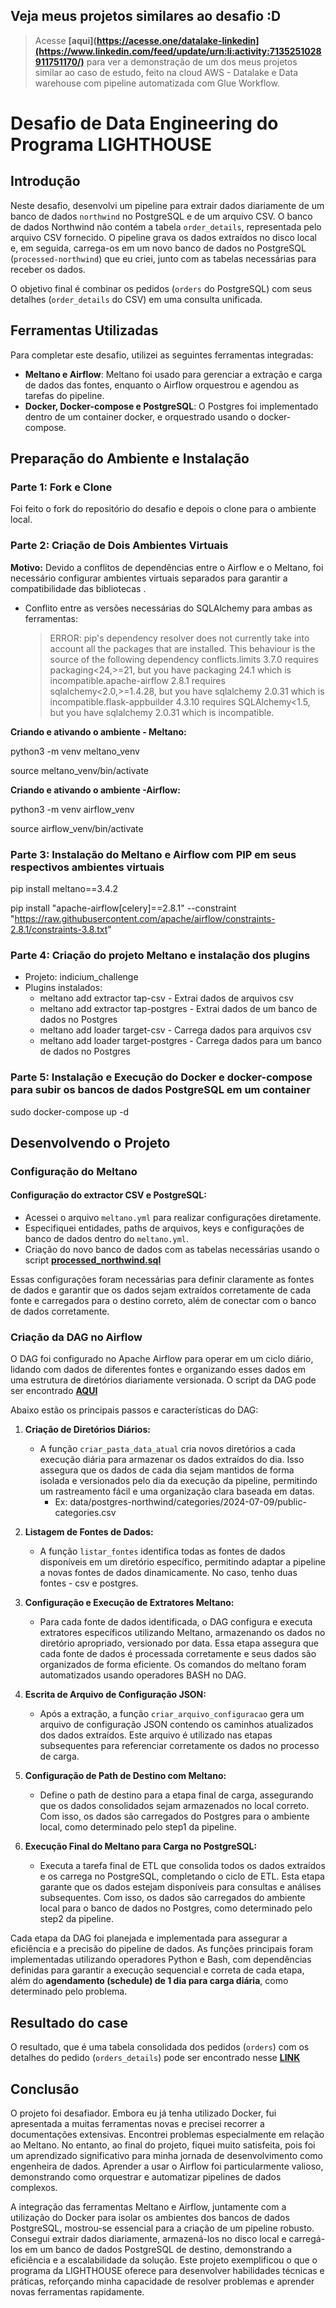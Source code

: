 ## Veja meus projetos similares ao desafio :D

> Acesse **[aqui](https://acesse.one/datalake-linkedin](https://www.linkedin.com/feed/update/urn:li:activity:7135251028911751170/)** para ver a demonstração de um dos meus projetos similar ao caso de estudo, feito na cloud AWS - Datalake e Data warehouse com pipeline automatizada com Glue Workflow.

# Desafio de Data Engineering do Programa LIGHTHOUSE

## Introdução

Neste desafio, desenvolvi um pipeline para extrair dados diariamente de um banco de dados `northwind` no PostgreSQL e de um arquivo CSV. O banco de dados Northwind não contém a tabela `order_details`, representada pelo arquivo CSV fornecido. O pipeline grava os dados extraídos no disco local e, em seguida, carrega-os em um novo banco de dados no PostgreSQL (`processed-northwind`) que eu criei, junto com as tabelas necessárias para receber os dados.

O objetivo final é combinar os pedidos (`orders` do PostgreSQL) com seus detalhes (`order_details` do CSV) em uma consulta unificada.

## Ferramentas Utilizadas

Para completar este desafio, utilizei as seguintes ferramentas integradas:

- **Meltano e Airflow**: Meltano foi usado para gerenciar a extração e carga de dados das fontes, enquanto o Airflow orquestrou e agendou as tarefas do pipeline.
- **Docker, Docker-compose e PostgreSQL**: O Postgres foi implementado dentro de um container docker, e orquestrado usando o docker-compose.

## Preparação do Ambiente e Instalação

### Parte 1: Fork e Clone

Foi feito o fork do repositório do desafio e depois o clone para o ambiente local.

### Parte 2: Criação de Dois Ambientes Virtuais

**Motivo:** Devido a conflitos de dependências entre o Airflow e o Meltano, foi necessário configurar ambientes virtuais separados para garantir a compatibilidade das bibliotecas .

- Conflito entre as versões necessárias do SQLAlchemy para ambas as ferramentas:
  > ERROR: pip's dependency resolver does not currently take into account all the packages that are installed. This behaviour is the source of the following dependency conflicts.limits 3.7.0 requires packaging<24,>=21, but you have packaging 24.1 which is incompatible.apache-airflow 2.8.1 requires sqlalchemy<2.0,>=1.4.28, but you have sqlalchemy 2.0.31 which is incompatible.flask-appbuilder 4.3.10 requires SQLAlchemy<1.5, but you have sqlalchemy 2.0.31 which is incompatible.

**Criando e ativando o ambiente - Meltano:**

python3 -m venv meltano_venv

source meltano_venv/bin/activate

**Criando e ativando o ambiente -Airflow:**

python3 -m venv airflow_venv

source airflow_venv/bin/activate

### Parte 3: Instalação do Meltano e Airflow com PIP em seus respectivos ambientes virtuais

pip install meltano==3.4.2

pip install "apache-airflow[celery]==2.8.1" --constraint "https://raw.githubusercontent.com/apache/airflow/constraints-2.8.1/constraints-3.8.txt"

### Parte 4: Criação do projeto Meltano e instalação dos plugins

- Projeto: indicium_challenge
- Plugins instalados:
  - meltano add extractor tap-csv - Extrai dados de arquivos csv
  - meltano add extractor tap-postgres - Extrai dados de um banco de dados no Postgres
  - meltano add loader target-csv - Carrega dados para arquivos csv
  - meltano add loader target-postgres - Carrega dados para um banco de dados no Postgres

### Parte 5: Instalação e Execução do Docker e docker-compose para subir os bancos de dados PostgreSQL em um container

sudo docker-compose up -d

## Desenvolvendo o Projeto

### Configuração do Meltano

#### Configuração do extractor CSV e PostgreSQL:

- Acessei o arquivo `meltano.yml` para realizar configurações diretamente.
- Especifiquei entidades, paths de arquivos, keys e configurações de banco de dados dentro do `meltano.yml`.
- Criação do novo banco de dados com as tabelas necessárias usando o script **[processed_northwind.sql](link-para-scrip-sql)**

Essas configurações foram necessárias para definir claramente as fontes de dados e garantir que os dados sejam extraídos corretamente de cada fonte e carregados para o destino correto, além de conectar com o banco de dados corretamente.

### Criação da DAG no Airflow

O DAG foi configurado no Apache Airflow para operar em um ciclo diário, lidando com dados de diferentes fontes e organizando esses dados em uma estrutura de diretórios diariamente versionada. O script da DAG pode ser encontrado **[AQUI](link-python-dag)**

Abaixo estão os principais passos e características do DAG:

1. **Criação de Diretórios Diários:**

   - A função `criar_pasta_data_atual` cria novos diretórios a cada execução diária para armazenar os dados extraídos do dia. Isso assegura que os dados de cada dia sejam mantidos de forma isolada e versionados pelo dia da execução da pipeline, permitindo um rastreamento fácil e uma organização clara baseada em datas.
     - Ex: data/postgres-northwind/categories/2024-07-09/public-categories.csv

2. **Listagem de Fontes de Dados:**

   - A função `listar_fontes` identifica todas as fontes de dados disponíveis em um diretório específico, permitindo adaptar a pipeline a novas fontes de dados dinamicamente. No caso, tenho duas fontes - csv e postgres.

3. **Configuração e Execução de Extratores Meltano:**

   - Para cada fonte de dados identificada, o DAG configura e executa extratores específicos utilizando Meltano, armazenando os dados no diretório apropriado, versionado por data. Essa etapa assegura que cada fonte de dados é processada corretamente e seus dados são organizados de forma eficiente. Os comandos do meltano foram automatizados usando operadores BASH no DAG.

4. **Escrita de Arquivo de Configuração JSON:**

   - Após a extração, a função `criar_arquivo_configuracao` gera um arquivo de configuração JSON contendo os caminhos atualizados dos dados extraídos. Este arquivo é utilizado nas etapas subsequentes para referenciar corretamente os dados no processo de carga.

5. **Configuração de Path de Destino com Meltano:**

   - Define o path de destino para a etapa final de carga, assegurando que os dados consolidados sejam armazenados no local correto. Com isso, os dados são carregados do Postgres para o ambiente local, como determinado pelo step1 da pipeline.

6. **Execução Final do Meltano para Carga no PostgreSQL:**
   - Executa a tarefa final de ETL que consolida todos os dados extraídos e os carrega no PostgreSQL, completando o ciclo de ETL. Esta etapa garante que os dados estejam disponíveis para consultas e análises subsequentes. Com isso, os dados são carregados do ambiente local para o banco de dados no Postgres, como determinado pelo step2 da pipeline.

Cada etapa da DAG foi planejada e implementada para assegurar a eficiência e a precisão do pipeline de dados. As funções principais foram implementadas utilizando operadores Python e Bash, com dependências definidas para garantir a execução sequencial e correta de cada etapa, além do **agendamento (schedule) de 1 dia para carga diária**, como determinado pelo problema.

## **Resultado do case**

O resultado, que é uma tabela consolidada dos pedidos (`orders`) com os detalhes do pedido (`orders_details`) pode ser encontrado nesse **[LINK](link-csv-resultado)**

## Conclusão

O projeto foi desafiador. Embora eu já tenha utilizado Docker, fui apresentada a muitas ferramentas novas e precisei recorrer a documentações extensivas. Encontrei problemas especialmente em relação ao Meltano. No entanto, ao final do projeto, fiquei muito satisfeita, pois foi um aprendizado significativo para minha jornada de desenvolvimento como engenheira de dados. Aprender a usar o Airflow foi particularmente valioso, demonstrando como orquestrar e automatizar pipelines de dados complexos.

A integração das ferramentas Meltano e Airflow, juntamente com a utilização do Docker para isolar os ambientes dos bancos de dados PostgreSQL, mostrou-se essencial para a criação de um pipeline robusto. Consegui extrair dados diariamente, armazená-los no disco local e carregá-los em um banco de dados PostgreSQL de destino, demonstrando a eficiência e a escalabilidade da solução. Este projeto exemplificou o que o programa da LIGHTHOUSE oferece para desenvolver habilidades técnicas e práticas, reforçando minha capacidade de resolver problemas e aprender novas ferramentas rapidamente.
